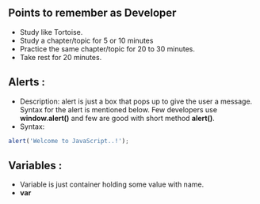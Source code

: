 ## Points to remember as Developer
- Study like Tortoise.
- Study a chapter/topic for 5 or 10 minutes
- Practice the same chapter/topic for 20 to 30 minutes.
- Take rest for 20 minutes.

## Alerts :
- Description: alert is just a box that pops up to give the user a message. Syntax for the alert is mentioned below. Few developers use **window.alert()** and few are good with short method **alert()**.
- Syntax: 
```js
alert('Welcome to JavaScript..!');
```

## Variables :
- Variable is just container holding some value with name. 
- **var**
<!--stackedit_data:
eyJoaXN0b3J5IjpbLTc2OTA3MTU4Miw5MzY5OTE2MzEsMTkzMz
U4OTQyNywtNDc2MTgxNTldfQ==
-->